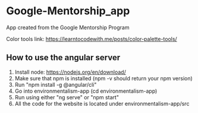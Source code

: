 # Google-Mentorship_app
App created from the Google Mentorship Program


Color tools link: https://learntocodewith.me/posts/color-palette-tools/

## How to use the angular server

1. Install node: https://nodejs.org/en/download/
2. Make sure that npm is installed (npm -v should return your npm version)
3. Run "npm install -g @angular/cli"
4. Go into environmentalism-app (cd environmentalism-app)
5. Run using either "ng serve" or "npm start"
6. All the code for the website is located under environmentalism-app/src
